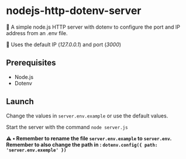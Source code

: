 # nodejs-http-dotenv-server
🔨 A simple node.js HTTP server with dotenv to configure the port and IP address from an .env file.

🧩 Uses the default IP (*127.0.0.1*) and port (*3000*)

## Prerequisites
- Node.js
- Dotenv

## Launch
Change the values in ```server.env.example``` or use the default values.

Start the server with the command ```node server.js```

**⚠️ • Remember to rename the file ```server.env.example``` to ```server.env```. Remember to also change the path in : ```dotenv.config({ path: 'server.env.exemple' })```**
